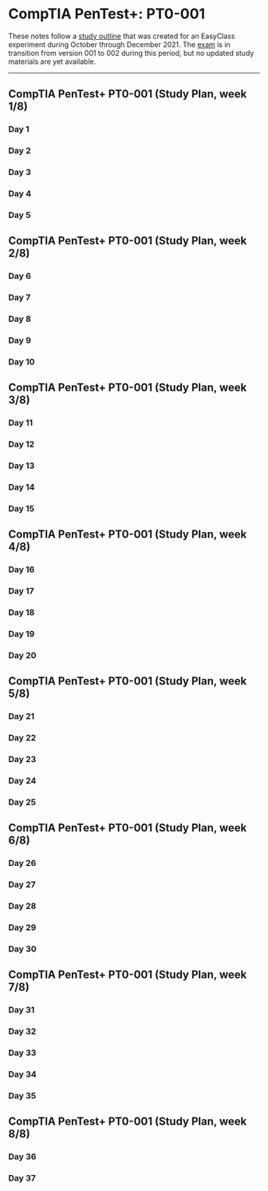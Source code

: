 
# CompTIA PenTest+: PT0-001

These notes follow a [study outline](https://www.comptia.org/certifications/pentest) that was created for an EasyClass experiment during October through December 2021. The [exam](https://www.comptia.org/certifications/pentest#examdetails) is in transition from version 001 to 002 during this period, but no updated study materials are yet available.  

---

## CompTIA PenTest+ PT0-001 (Study Plan, week 1/8)
### Day 1


### Day 2


### Day 3


### Day 4


### Day 5


## CompTIA PenTest+ PT0-001 (Study Plan, week 2/8)
### Day 6
 

### Day 7


### Day 8


### Day 9


### Day 10


## CompTIA PenTest+ PT0-001 (Study Plan, week 3/8)
### Day 11


### Day 12


### Day 13


### Day 14


### Day 15


## CompTIA PenTest+ PT0-001 (Study Plan, week 4/8)
### Day 16


### Day 17


### Day 18


### Day 19
 

### Day 20
 

## CompTIA PenTest+ PT0-001 (Study Plan, week 5/8)
### Day 21
 

### Day 22


### Day 23
 

### Day 24


### Day 25


## CompTIA PenTest+ PT0-001 (Study Plan, week 6/8)
### Day 26


### Day 27


### Day 28


### Day 29


### Day 30


## CompTIA PenTest+ PT0-001 (Study Plan, week 7/8)
### Day 31


### Day 32


### Day 33


### Day 34
 

### Day 35
 

## CompTIA PenTest+ PT0-001 (Study Plan, week 8/8)
### Day 36


### Day 37

